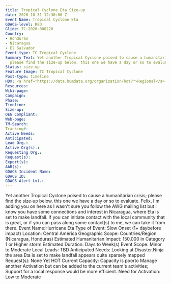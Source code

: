 ```yaml
---
title: Tropical Cyclone Eta Size-up
date: 2020-10-31 12:30:00 Z
Event Name: Tropical Cyclone Eta
GDACS-level: RED
Glide: TC-2020-000220
Country:
- Honduras
- Nicaragua
- El Salvador
Event type: TC Tropical Cyclone
Summary Text: Yet another Tropical Cyclone poised to cause a humanitarian crisis;
  please find the size‐up below, this one we have a day or so to evaluate.
Status: size-up
Feature Image: TC Tropical Cyclone
Post-type: timeline
HDX: <a href="https://data.humdata.org/organization/hot?">Regional</a>
Resources: 
Wiki-page: 
Campaign: 
Phase: 
Timeline: 
Size-up: 
OEG Compliant: 
Web-page: 
TM-Search: 
Tracking#: 
Active Needs: 
Anticipated: 
Lead Org.: 
Active Org(s).: 
Requesting Org.: 
Request(s): 
Export(s): 
AAR(s): 
GDACS Incident Name: 
GDACS ID: 
GDACS Alert Lvl.: 
---
```


Yet another Tropical Cyclone poised to cause a humanitarian crisis; please find the size‐up below, this one we have a day
or so to evaluate.
Felix, I'm adding you on here as I wasn't sure you follow the AWG mailing list but I know you have some connections and
interest in Nicaragua, where Eta is set to make landfall. If you can initiate contact with the local community that is great,
or if you can pass along some contact(s) to me, we can take it from there.
Event Name:Hurricane Eta
Type of Event: Slow Onset (1+ daybefore impact)
Location: Central America
Geographic Scope: Countries/Region (Nicaragua, Honduras)
Estimated Humanitarian Impact: 150,000 in Category 1 or Higher storm
Estimated Duration: Days to Week(s)
Event Scope: Minor to Moderate
Local Leads: TBD
Anticipated Needs: Looking at Disaster.Ninja the area Eta is set to make landfall appears quite sparsely mapped
Request(s): None Yet
HOT Current Capacity: Capacity is poorto Manage another Activation but can be added to the current team's activities;
Support for a local response would be more efficient.
Need for Activation: Low to Moderate